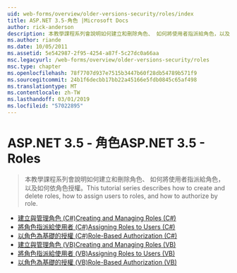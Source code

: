 ```yaml
---
uid: web-forms/overview/older-versions-security/roles/index
title: ASP.NET 3.5-角色 |Microsoft Docs
author: rick-anderson
description: 本教學課程系列會說明如何建立和刪除角色、 如何將使用者指派給角色，以及如何依角色授權。
ms.author: riande
ms.date: 10/05/2011
ms.assetid: 5e542987-2f95-4254-a87f-5c27dc0a66aa
msc.legacyurl: /web-forms/overview/older-versions-security/roles
msc.type: chapter
ms.openlocfilehash: 78f7707d937e7515b3447b60f28db54789b571f9
ms.sourcegitcommit: 24b1f6decbb17bb22a45166e5fdb0845c65af498
ms.translationtype: MT
ms.contentlocale: zh-TW
ms.lasthandoff: 03/01/2019
ms.locfileid: "57022895"
---
```

<a name="aspnet-35---roles"></a><span data-ttu-id="c6dde-103">ASP.NET 3.5 - 角色</span><span class="sxs-lookup"><span data-stu-id="c6dde-103">ASP.NET 3.5 - Roles</span></span>
====================
> <span data-ttu-id="c6dde-104">本教學課程系列會說明如何建立和刪除角色、 如何將使用者指派給角色，以及如何依角色授權。</span><span class="sxs-lookup"><span data-stu-id="c6dde-104">This tutorial series describes how to create and delete roles, how to assign users to roles, and how to authorize by role.</span></span>


- [<span data-ttu-id="c6dde-105">建立與管理角色 (C#)</span><span class="sxs-lookup"><span data-stu-id="c6dde-105">Creating and Managing Roles (C#)</span></span>](creating-and-managing-roles-cs.md)
- [<span data-ttu-id="c6dde-106">將角色指派給使用者 (C#)</span><span class="sxs-lookup"><span data-stu-id="c6dde-106">Assigning Roles to Users (C#)</span></span>](assigning-roles-to-users-cs.md)
- [<span data-ttu-id="c6dde-107">以角色為基礎的授權 (C#)</span><span class="sxs-lookup"><span data-stu-id="c6dde-107">Role-Based Authorization (C#)</span></span>](role-based-authorization-cs.md)
- [<span data-ttu-id="c6dde-108">建立與管理角色 (VB)</span><span class="sxs-lookup"><span data-stu-id="c6dde-108">Creating and Managing Roles (VB)</span></span>](creating-and-managing-roles-vb.md)
- [<span data-ttu-id="c6dde-109">將角色指派給使用者 (VB)</span><span class="sxs-lookup"><span data-stu-id="c6dde-109">Assigning Roles to Users (VB)</span></span>](assigning-roles-to-users-vb.md)
- [<span data-ttu-id="c6dde-110">以角色為基礎的授權 (VB)</span><span class="sxs-lookup"><span data-stu-id="c6dde-110">Role-Based Authorization (VB)</span></span>](role-based-authorization-vb.md)
